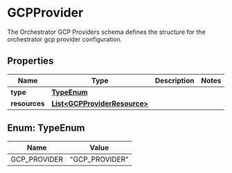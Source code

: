 

# GCPProvider

The Orchestrator GCP Providers schema defines the structure for the orchestrator gcp provider configuration. 

## Properties

| Name | Type | Description | Notes |
|------------ | ------------- | ------------- | -------------|
|**type** | [**TypeEnum**](#TypeEnum) |  |  |
|**resources** | [**List&lt;GCPProviderResource&gt;**](GCPProviderResource.md) |  |  |



## Enum: TypeEnum

| Name | Value |
|---- | -----|
| GCP_PROVIDER | &quot;GCP_PROVIDER&quot; |



